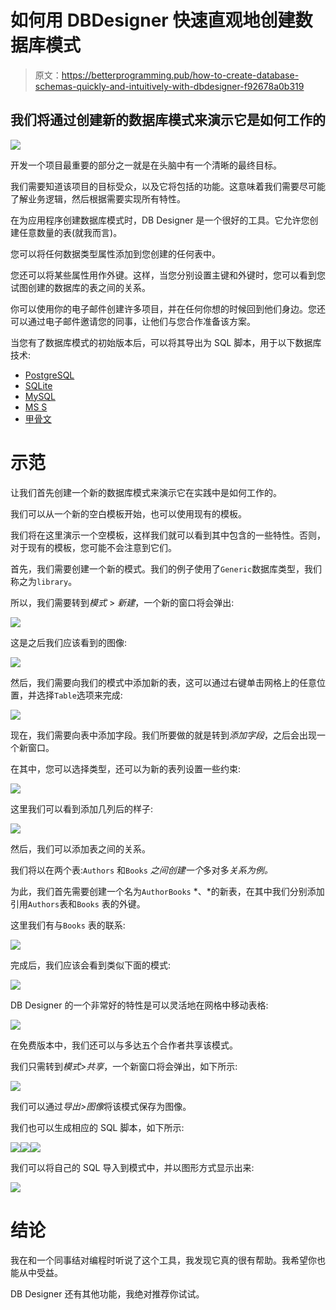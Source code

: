 # 如何用 DBDesigner 快速直观地创建数据库模式

> 原文：<https://betterprogramming.pub/how-to-create-database-schemas-quickly-and-intuitively-with-dbdesigner-f92678a0b319>

## 我们将通过创建新的数据库模式来演示它是如何工作的

![](img/623c36f1daf2e482d10b33da2ca4df1f.png)

开发一个项目最重要的部分之一就是在头脑中有一个清晰的最终目标。

我们需要知道该项目的目标受众，以及它将包括的功能。这意味着我们需要尽可能了解业务逻辑，然后根据需要实现所有特性。

在为应用程序创建数据库模式时，DB Designer 是一个很好的工具。它允许您创建任意数量的表(就我而言)。

您可以将任何数据类型属性添加到您创建的任何表中。

您还可以将某些属性用作外键。这样，当您分别设置主键和外键时，您可以看到您试图创建的数据库的表之间的关系。

你可以使用你的电子邮件创建许多项目，并在任何你想的时候回到他们身边。您还可以通过电子邮件邀请您的同事，让他们与您合作准备该方案。

当您有了数据库模式的初始版本后，可以将其导出为 SQL 脚本，用于以下数据库技术:

*   [PostgreSQL](https://www.postgresql.org/)
*   [SQLite](https://www.sqlite.org/)
*   [MySQL](https://www.mysql.com/)
*   [MS S](https://www.microsoft.com/en-us/sql-server/sql-server-2019)
*   [甲骨文](https://www.oracle.com/index.html)

# 示范

让我们首先创建一个新的数据库模式来演示它在实践中是如何工作的。

我们可以从一个新的空白模板开始，也可以使用现有的模板。

我们将在这里演示一个空模板，这样我们就可以看到其中包含的一些特性。否则，对于现有的模板，您可能不会注意到它们。

首先，我们需要创建一个新的模式。我们的例子使用了`Generic`数据库类型，我们称之为`library`。

所以，我们需要转到*模式* > *新建*，一个新的窗口将会弹出:

![](img/f9d068398e5af7fd6783c059681f9caa.png)

这是之后我们应该看到的图像:

![](img/644667e752923dcdb29efe42ca9c1f8c.png)

然后，我们需要向我们的模式中添加新的表，这可以通过右键单击网格上的任意位置，并选择`Table`选项来完成:

![](img/ff92d7eda89759448bbf77d2d01fcc98.png)

现在，我们需要向表中添加字段。我们所要做的就是转到*添加字段*，之后会出现一个新窗口。

在其中，您可以选择类型，还可以为新的表列设置一些约束:

![](img/2b545b359a1e01819304e38554d3b2d7.png)

这里我们可以看到添加几列后的样子:

![](img/c68ed522f64460df57a2c8376638103a.png)

然后，我们可以添加表之间的关系。

我们将以在两个表:`Authors` 和`Books` *之间创建一个*多对多*关系为例。*

为此，我们首先需要创建一个名为`AuthorBooks` *、*的新表，在其中我们分别添加引用`Authors`表和`Books` 表的外键。

这里我们有与`Books` 表的联系:

![](img/390afbcff2729f9eb867fcf87c138b2e.png)

完成后，我们应该会看到类似下面的模式:

![](img/4b3061da6cb2f83e6d9d7a23f3168c7f.png)

DB Designer 的一个非常好的特性是可以灵活地在网格中移动表格:

![](img/5ea0829041f1c26a0a411f2e3b00dbf9.png)

在免费版本中，我们还可以与多达五个合作者共享该模式。

我们只需转到*模式>共享*，一个新窗口将会弹出，如下所示:

![](img/5499113e75a9033ab66d16fb8b7a2e45.png)

我们可以通过*导出>图像*将该模式保存为图像。

我们也可以生成相应的 SQL 脚本，如下所示:

![](img/8d5e10538bec0bcc2ca9d08e84145c82.png)![](img/775bc74d376eceafdee42179220c7b34.png)![](img/9a81f4125cb6dae4aff33ecf5552072d.png)

我们可以将自己的 SQL 导入到模式中，并以图形方式显示出来:

![](img/1920a2c5454cb655d24778b99bc3c757.png)

# 结论

我在和一个同事结对编程时听说了这个工具，我发现它真的很有帮助。我希望你也能从中受益。

DB Designer 还有其他功能，我绝对推荐你试试。